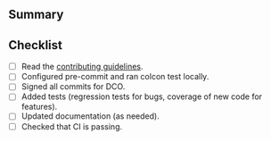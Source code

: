 <!--
Add link to the connected issue.
If this PR closes the issue, use:

Fixes #<NUMBER>

If not, use (or similar):

Related to #<NUMBER>
-->

## Summary
<!--
For bugs, describe how this PR solves the issue, how to check if it's fixed, etc.
For features request, describe shortly what's this solving.

NOTE: The larger description should be done in the linked issue, not here.
-->

## Checklist
- [ ] Read the [contributing guidelines](https://github.com/Ekumen-OS/beluga/blob/main/CONTRIBUTING.md).
- [ ] Configured pre-commit and ran colcon test locally.
- [ ] Signed all commits for DCO.
- [ ] Added tests (regression tests for bugs, coverage of new code for features).
- [ ] Updated documentation (as needed).
- [ ] Checked that CI is passing.
